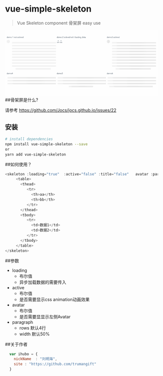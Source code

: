 # vue-simple-skeleton

> Vue Skeleton component 骨架屏 easy use 

![Image](https://github.com/trumangift/vue-simple-skeleton/raw/master/src/assets/demo.gif)
##骨架屏是什么?

请参考 https://github.com/Jocs/jocs.github.io/issues/22

## 安装

``` bash
# install dependencies
npm install vue-simple-skeleton --save 
or
yarn add vue-simple-skeleton

```
##如何使用？
``` javascript
<skeleton :loading="true"  :active="false" :title="false"   avatar :paragraph="{rows: 10, width: '80%' }" >
     <table>
       <thead>
          <tr>
            <th>aa</th>
            <th>bb</th>
          </tr>
       </thead>
       <tbody>
          <tr>
            <td>数据1</td>
            <td>数据2</td>
          </tr>
       </tbody>
     </table>
</skeleton>
```
##参数

* loading
    *  布尔值
    *  异步加载数据的需要传入
* active
    *  布尔值
    *  是否需要显示css animation动画效果
* avatar
    *  布尔值
    *  是否需要显显示左侧Avatar
* paragraph
    * rows 默认4行
    * width 默认50%

##关于作者

```javascript
  var ihubo = {
    nickName  : "刘明海",
    site : "https://github.com/trumangift"
  }
```
